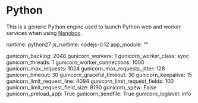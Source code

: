 # Python

This is a generic Python engine used to launch Python web and worker services when using [Nanobox](http://nanobox.io).

runtime: python27
js_runtime: nodejs-0.12
app_module: ""

gunicorn_backlog: 2048
gunicorn_workers: 1
gunicorn_worker_class: sync
gunicorn_threads: 1
gunicorn_worker_connections: 1000
gunicorn_max_requests: 1024
gunicorn_max_requests_jitter: 128
gunicorn_timeout: 30
gunicorn_graceful_timeout: 30
gunicorn_keepalive: 15
gunicorn_limit_request_line: 4094
gunicorn_limit_request_fields: 100
gunicorn_limit_request_field_size: 8190
gunicorn_spew: False
gunicorn_preload_app: True
gunicorn_sendfile: True
gunicorn_loglevel: info